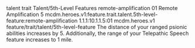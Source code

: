 <ability>
  <metadata>
    <class>talent</class>
    <feature_type>trait</feature_type>
    <file_dpath>Talent/5th-Level Features</file_dpath>
    <item_id>remote-amplification</item_id>
    <item_index>01</item_index>
    <item_name>Remote Amplification</item_name>
    <level>5</level>
    <scc>mcdm.heroes.v1:feature.trait.talent.5th-level-feature:remote-amplification</scc>
    <scdc>1.1.1:10.1.1.5:01</scdc>
    <source>mcdm.heroes.v1</source>
    <type>feature/trait/talent/5th-level-feature</type>
  </metadata>
  <effects>
    <effect type="mundane">The distance of your ranged psionic abilities increases by 5. Additionally, the range of your Telepathic Speech feature increases to 1 mile.</effect>
  </effects>
</ability>
